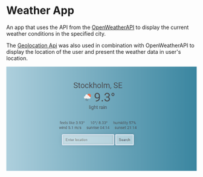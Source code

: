 # Weather App

An app that uses the API from the [OpenWeatherAPI](https://openweathermap.org/current) to display the current weather conditions in the specified city.

The [Geolocation Api](https://developer.mozilla.org/en-US/docs/Web/API/Geolocation_API) was also used in combination with OpenWeatherAPI to display the location of the user and present the weather data in user's location.

![app_preview](https://github.com/StelKizi/weather-app/blob/master/images/app_preview.png)
